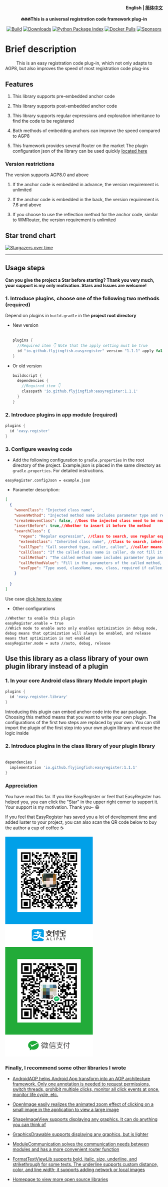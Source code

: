 <h4 align="right">
  <strong>English</strong> | <a href="https://github.com/FlyJingFish/EasyRegister/blob/master/README.md">简体中文</a>
</h4>


<p align="center">
  <strong>
  🔥🔥🔥This is a universal registration code framework plug-in
  </strong>
</p>


<p align="center">
  <a href="https://central.sonatype.com/artifact/io.github.flyjingfish/easyregister"><img
    src="https://img.shields.io/maven-central/v/io.github.flyjingfish/easyregister"
    alt="Build"
  /></a>
  <a href="https://github.com/FlyJingFish/EasyRegister/stargazers"><img
    src="https://img.shields.io/github/stars/FlyJingFish/EasyRegister.svg"
    alt="Downloads"
  /></a>
  <a href="https://github.com/FlyJingFish/EasyRegister/network/members"><img
    src="https://img.shields.io/github/forks/FlyJingFish/EasyRegister.svg"
    alt="Python Package Index"
  /></a>
  <a href="https://github.com/FlyJingFish/EasyRegister/issues"><img
    src="https://img.shields.io/github/issues/FlyJingFish/EasyRegister.svg"
    alt="Docker Pulls"
  /></a>
  <a href="https://github.com/FlyJingFish/EasyRegister/blob/master/LICENSE"><img
    src="https://img.shields.io/github/license/FlyJingFish/EasyRegister.svg"
    alt="Sponsors"
  /></a>
</p>

# Brief description

&nbsp;&nbsp;&nbsp;&nbsp;&nbsp;&nbsp;&nbsp;&nbsp; This is an easy registration code plug-in, which not only adapts to AGP8, but also improves the speed of most registration code plug-ins

## Features

1. This library supports pre-embedded anchor code

2. This library supports post-embedded anchor code

3. This library supports regular expressions and exploration inheritance to find the code to be registered

4. Both methods of embedding anchors can improve the speed compared to AGP8

5. This framework provides several Router on the market The plugin configuration json of the library can be used quickly [located here](https://github.com/FlyJingFish/EasyRegister/tree/master/routerJson)

### Version restrictions

The version supports AGP8.0 and above

1. If the anchor code is embedded in advance, the version requirement is unlimited

2. If the anchor code is embedded in the back, the version requirement is 7.6 and above

3. If you choose to use the reflection method for the anchor code, similar to WMRouter, the version requirement is unlimited

## Star trend chart

[![Stargazers over time](https://starchart.cc/FlyJingFish/EasyRegister.svg?variant=adaptive)](https://starchart.cc/FlyJingFish/EasyRegister)

---

## Usage steps

**Can you give the project a Star before starting? Thank you very much, your support is my only motivation. Stars and Issues are welcome!**

### 1. Introduce plugins, choose one of the following two methods (required)

Depend on plugins in <code>build.gradle</code> in the <strong>project root directory</strong>

- New version

  ```gradle
  
  plugins {
    //Required item 👇 Note that the apply setting must be true
    id "io.github.flyjingfish.easyregister" version "1.1.1" apply false
  }
  ```

- Or old version

  ```gradle
  buildscript {
    dependencies {
      //Required item 👇
      classpath 'io.github.flyjingfish:easyregister:1.1.1'
    }
  }
  ```

### 2. Introduce plugins in app module (required)

```gradle
plugins {
  id 'easy.register'
}

```

### 3. Configure weaving code

- Add the following configuration to `gradle.properties` in the root directory of the project. Example.json is placed in the same directory as `gradle.properties`. For detailed instructions.

```properties
easyRegister.configJson = example.json
```

- Parameter description:
```json
[
  {
    "wovenClass": "Injected class name",
    "wovenMethod": "Injected method name includes parameter type and return type", //For example, void register(String)
    "createWovenClass": false, //Does the injected class need to be newly created?
    "insertBefore": true,//Whether to insert it before the method
    "searchClass": {
      "regex": "Regular expression", //Class to search, use regular expression to match class name(At least one of regex and extendsClass must be filled in, or both must be filled in)
      "extendsClass": "Inherited class name", //Class to search, inherited class or interface class name
      "callType": "Call searched type, caller, callee", //caller means calling the callMethod of the found class, callee means calling the callMethod of callClass and passing in the found class
      "callClass": "If the called class name is caller, do not fill it in. If it is callee, fill in the corresponding class name of callMethod",
      "callMethod": "The called method name includes parameter type and return type", //For example, void register(String)
      "callMethodValue": "Fill in the parameters of the called method, searchClass is the current data, $n is the parameter of the injection method, n represents the number", // Fill in searchClass to use the found class; fill in $n to use the number of parameters of wovenMethod
      "useType": "Type used, className, new, class, required if callee, otherwise not filled", // If it is caller, it does not need to be filled in. If it is callee, when callMethodValue fills in searchClass, className is the class name string, new is to create an object, and class is the class object of the class
    }

  }
]
```

Use case [click here to view](https://github.com/FlyJingFish/EasyRegister/blob/master/routerJson/)

- Other configurations

```properties
//Whether to enable this plugin
easyRegister.enable = true
//Which mode to enable auto only enables optimization in debug mode, debug means that optimization will always be enabled, and release means that optimization is not enabled
easyRegister.mode = auto //auto, debug, release
```

## Use this library as a class library of your own plugin library instead of a plugin

### 1. In your core Android class library Module import plugin

```gradle
plugins {
  id 'easy.register.library'
}

```

Introducing this plugin can embed anchor code into the aar package. Choosing this method means that you want to write your own plugin. The configurations of the first two steps are replaced by your own. You can still import the plugin of the first step into your own plugin library and reuse the logic inside

### 2. Introduce plugins in the class library of your plugin library

```gradle

dependencies {
  implementation 'io.github.flyjingfish:easyregister:1.1.1'
}
```

### Appreciation

You have read this far. If you like EasyRegister or feel that EasyRegister has helped you, you can click the "Star" in the upper right corner to support it. Your support is my motivation. Thank you~ 😃

If you feel that EasyRegister has saved you a lot of development time and added luster to your project, you can also scan the QR code below to buy the author a cup of coffee ☕

<div>
<img src="https://github.com/FlyJingFish/EasyRegister/blob/master/screenshot/IMG_4075.PNG" width="280" height="350">
<img src="https://github.com/FlyJingFish/EasyRegister/blob/master/screenshot/IMG_4076.JPG" width="280" height="350">
</div>

### Finally, I recommend some other libraries I wrote

- [AndroidAOP helps Android App transform into an AOP architecture framework. Only one annotation is needed to request permissions, switch threads, prohibit multiple clicks, monitor all click events at once, monitor life cycle, etc.](https://github.com/FlyJingFish/AndroidAOP)

- [OpenImage easily realizes the animated zoom effect of clicking on a small image in the application to view a large image](https://github.com/FlyJingFish/OpenImage)

- [ShapeImageView supports displaying any graphics. It can do anything you can think of](https://github.com/FlyJingFish/ShapeImageView)

- [GraphicsDrawable supports displaying any graphics, but is lighter](https://github.com/FlyJingFish/GraphicsDrawable)

- [ModuleCommunication solves the communication needs between modules and has a more convenient router function](https://github.com/FlyJingFish/ModuleCommunication)

- [FormatTextViewLib supports bold, italic, size, underline, and strikethrough for some texts. The underline supports custom distance, color, and line width; it supports adding network or local images](https://github.com/FlyJingFish/FormatTextViewLib)

- [Homepage to view more open source libraries](https://github.com/FlyJingFish)

